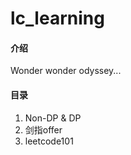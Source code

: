# lc_learning

#### 介绍
Wonder wonder odyssey...

#### 目录
1.  Non-DP & DP
2.  剑指offer
3.  leetcode101
